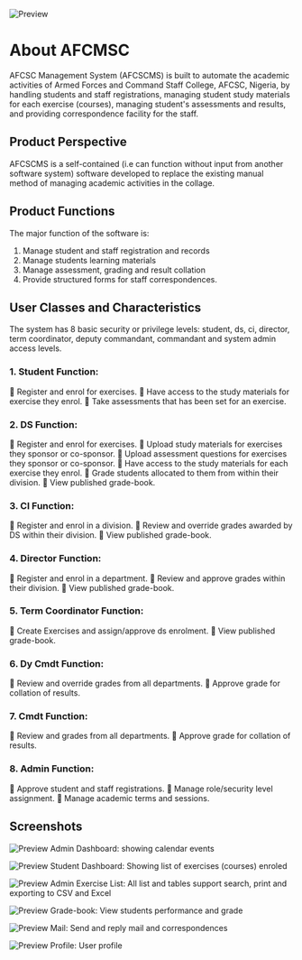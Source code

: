![Preview](https://raw.githubusercontent.com/abeloha/AFCSCMS_private/main/screenshots/login.png)

# About AFCMSC

AFCSC Management System (AFCSCMS) is built to automate the academic activities of Armed Forces and Command Staff College, AFCSC, Nigeria, by handling students and staff registrations, managing student study materials for each exercise (courses), managing student's assessments and results, and providing correspondence facility for the staff.

## Product Perspective
AFCSCMS is a self-contained (i.e can function without input from another software system) software developed to replace the existing manual method of managing academic activities in the collage.

## Product Functions
The major function of the software is:
1.	Manage student and staff registration and records 
2.	Manage students learning materials
3.	Manage assessment, grading and result collation
4.	Provide structured forms for staff correspondences.

## User Classes and Characteristics
The system has 8 basic security or privilege levels: student, ds, ci, director, term coordinator, deputy commandant, commandant and system admin access levels. 

### 1. Student Function:
	Register and enrol for exercises.
	Have access to the study materials for exercise they enrol.
	Take assessments that has been set for an exercise.

### 2. DS Function:
	Register and enrol for exercises.
	Upload study materials for exercises they sponsor or co-sponsor.
	Upload assessment questions for exercises they sponsor or co-sponsor.
	Have access to the study materials for each exercise they enrol.
	Grade students allocated to them from within their division.
	View published grade-book.

### 3. CI Function:
	Register and enrol in a division.
	Review and override grades awarded by DS within their division.
	View published grade-book.

### 4.	Director Function:
	Register and enrol in a department.
	Review and approve grades within their division.
	View published grade-book.

### 5.	Term Coordinator Function:
	Create Exercises and assign/approve ds enrolment.
	View published grade-book.

### 6.	Dy Cmdt Function:
	Review and override grades from all departments.
	Approve grade for collation of results.

### 7.	Cmdt Function:
	Review and grades from all departments.
	Approve grade for collation of results.

### 8.	Admin Function:
	Approve student and staff registrations.
	Manage role/security level assignment.
	Manage academic terms and sessions.

## Screenshots

![Preview](https://raw.githubusercontent.com/abeloha/AFCSCMS_private/main/screenshots/home.png)
Admin Dashboard: showing calendar events

![Preview](https://raw.githubusercontent.com/abeloha/AFCSCMS_private/main/screenshots/home.png)
Student Dashboard: Showing list of exercises (courses) enroled

![Preview](https://raw.githubusercontent.com/abeloha/AFCSCMS_private/main/screenshots/list.png)
Admin Exercise List: All list and tables support search, print and exporting to CSV and Excel  

![Preview](https://raw.githubusercontent.com/abeloha/AFCSCMS_private/main/screenshots/result.png)
Grade-book: View students performance and grade

![Preview](https://raw.githubusercontent.com/abeloha/AFCSCMS_private/main/screenshots/mail.png)
Mail: Send and reply mail and correspondences

![Preview](https://raw.githubusercontent.com/abeloha/AFCSCMS_private/main/screenshots/profile.png)
Profile: User profile